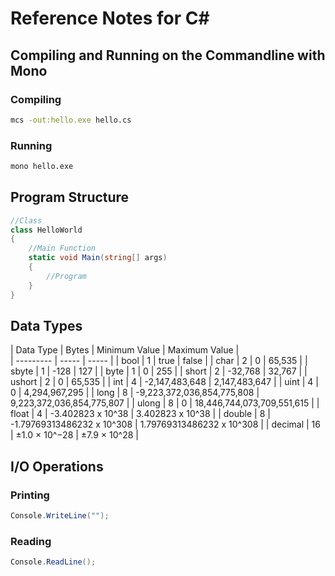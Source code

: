 # Reference Notes for C#

## Compiling and Running on the Commandline with Mono
### Compiling 
```bash
mcs -out:hello.exe hello.cs
```
### Running
```bash
mono hello.exe
```

## Program Structure
```C#
//Class
class HelloWorld
{
    //Main Function
    static void Main(string[] args)
    {
        //Program
    }
}
```

## Data Types
| Data Type | Bytes | Minimum Value | Maximum Value |  
| --------- | ----- | ----- |
| bool | 1 | true | false |
| char | 2 | 0 | 65,535 |
| sbyte | 1 | -128 | 127 |
| byte | 1 | 0 | 255 |
| short | 2 | -32,768 | 32,767 |
| ushort | 2 | 	0 | 65,535 |
| int | 4 | -2,147,483,648 | 2,147,483,647 |
| uint | 4 | 0 | 4,294,967,295 |
| long | 8 | -9,223,372,036,854,775,808 | 9,223,372,036,854,775,807 |
| ulong | 8 | 0 | 18,446,744,073,709,551,615 |
| float | 4 | -3.402823 x 10^38 | 3.402823 x 10^38 |
| double | 8 | -1.79769313486232 x 10^308 | 1.79769313486232 x 10^308 |
| decimal | 16 | ±1.0 × 10^−28 | ±7.9 × 10^28 |

## I/O Operations
### Printing
```C#
Console.WriteLine("");
```

### Reading
```C#
Console.ReadLine();
```
